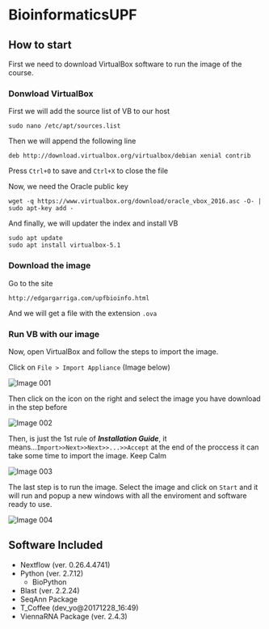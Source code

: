 # BioinformaticsUPF #

## How to start ##

First we need to download VirtualBox software to run the image of the course. 

### Donwload VirtualBox ###

First we will add the source list of VB to our host

```sudo nano /etc/apt/sources.list```

Then we will append the following line

```deb http://download.virtualbox.org/virtualbox/debian xenial contrib```

Press ```Ctrl+0``` to save and ```Ctrl+X``` to close the file

Now, we need the Oracle public key

```wget -q https://www.virtualbox.org/download/oracle_vbox_2016.asc -O- | sudo apt-key add -```

And finally, we will updater the index and install VB

```
sudo apt update
sudo apt install virtualbox-5.1
```

### Download the image ###

Go to the site

```http://edgargarriga.com/upfbioinfo.html```

And we will get a file with the extension ```.ova``` 

### Run VB with our image ###

Now, open VirtualBox and follow the steps to import the image.

Click on ```File > Import Appliance``` (Image below)

![Image 001](https://github.com/edgano/BioinformaticsUPF/blob/master/resources/001.png) 

Then click on the icon on the right and select the image you have download in the step before

![Image 002](https://github.com/edgano/BioinformaticsUPF/blob/master/resources/002.png) 

Then, is just the 1st rule of ***Installation Guide***, it means...```Import>>Next>>Next>>...>>Accept``` at the end of the proccess it can take some time to import the image. Keep Calm

![Image 003](https://github.com/edgano/BioinformaticsUPF/blob/master/resources/003.png) 

The last step is to run the image. Select the image and click on ```Start``` and it will run and popup a new windows with all the enviroment and software ready to use.

![Image 004](https://github.com/edgano/BioinformaticsUPF/blob/master/resources/004.png) 

## Software Included ##
* Nextflow (ver. 0.26.4.4741)
* Python (ver. 2.7.12)
    + BioPython
* Blast (ver. 2.2.24)
* SeqAnn Package
* T_Coffee (dev_yo@20171228_16:49)
* ViennaRNA Package (ver. 2.4.3)
